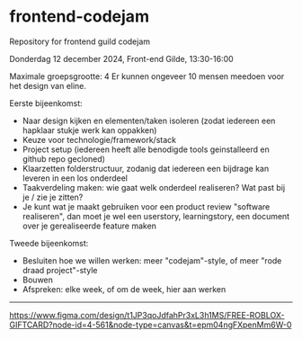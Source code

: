 # frontend-codejam

Repository for frontend guild codejam

Donderdag 12 december 2024, Front-end Gilde, 13:30-16:00

Maximale groepsgrootte: 4
Er kunnen ongeveer 10 mensen meedoen voor het design van eline.

Eerste bijeenkomst:

- Naar design kijken en elementen/taken isoleren (zodat iedereen een hapklaar stukje werk kan oppakken)
- Keuze voor technologie/framework/stack
- Project setup (iedereen heeft alle benodigde tools geinstalleerd en github repo gecloned)
- Klaarzetten folderstructuur, zodanig dat iedereen een bijdrage kan leveren in een los onderdeel
- Taakverdeling maken: wie gaat welk onderdeel realiseren? Wat past bij je / zie je zitten?
- Je kunt wat je maakt gebruiken voor een product review "software realiseren", dan moet je wel een userstory, learningstory, een document over je gerealiseerde feature maken

Tweede bijeenkomst:

- Besluiten hoe we willen werken: meer "codejam"-style, of meer "rode draad project"-style
- Bouwen
- Afspreken: elke week, of om de week, hier aan werken

---

https://www.figma.com/design/t1JP3qoJdfahPr3xL3h1MS/FREE-ROBLOX-GIFTCARD?node-id=4-561&node-type=canvas&t=epm04ngFXpenMm6W-0
